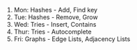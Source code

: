 1. Mon: Hashes - Add, Find key
2. Tue: Hashes - Remove, Grow
3. Wed: Tries - Insert, Contains
4. Thur: Tries - Autocomplete
5. Fri: Graphs - Edge Lists, Adjacency Lists